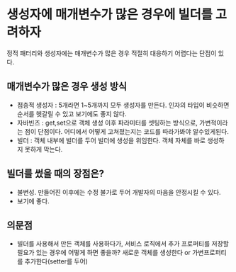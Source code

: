 # 생성자에 매개변수가 많은 경우에 빌더를 고려하자
정적 패터리와 생성자에는 매개변수가 많은 경우 적절히 대응하기 어렵다는 단점이 있다.

## 매개변수가 많은 경우 생성 방식
- 점층적 생성자 : 5개라면 1~5개까지 모두 생성자를 만든다. 인자의 타입이 비슷하면 순서를 헷갈릴 수 있고 보기에도 좋지 않다.
- 자바빈즈 : get,set으로 객체 생성 이후 파라미터를 셋팅하는 방식으로, 가변적이라는 점이 단점이다. 어디에서 어떻게 고쳐졌는지는 코드를 따라가봐야 알수있게된다.
- 빌더 : 객체 내부에 빌더를 두어 빌더에 생성을 위임한다. 객체 자체를 바로 생성하지 못하게 막는다.

## 빌더를 썼을 때의 장점은?
- 불변성. 만들어진 이후에는 수정 불가로 두어 개발자의 마음을 안정시킬 수 있다.
- 보기에 좋다. 

## 의문점
- 빌더를 사용해서 만든 객체를 사용하다가, 서비스 로직에서 추가 프로퍼티를 저장할 필요가 있는 경우에 어떻게 하면 좋을까? 
새로운 객체를 생성한다 or 가변프로퍼티를 추가한다(setter를 두어)
